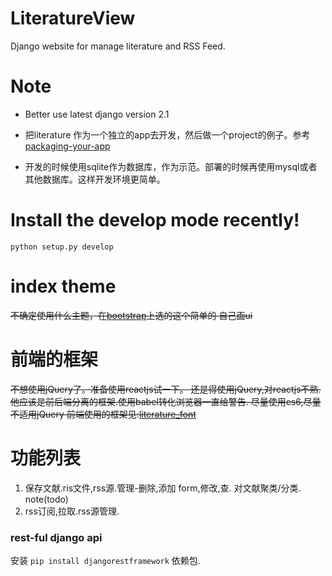 # LiteratureView
Django website for manage literature and RSS Feed.

# Note
* Better use latest django version 2.1
* 把literature 作为一个独立的app去开发，然后做一个project的例子。参考 [packaging-your-app](https://docs.djangoproject.com/en/2.1/intro/reusable-apps/#packaging-your-app)

* 开发的时候使用sqlite作为数据库，作为示范。部署的时候再使用mysql或者其他数据库。这样开发环境更简单。

# Install the develop mode recently!
`python setup.py develop`

# index theme

<del>不确定使用什么主题，在[bootstrap](https://startbootstrap.com/template-overviews/2-col-portfolio/)上选的这个简单的<del>
自己画ui

# 前端的框架

<del>不想使用jQuery了。准备使用reactjs试一下。<del>
<del>还是得使用jQuery,对reactjs不熟.他应该是前后端分离的框架.使用babel转化浏览器一直给警告.</del>
尽量使用es6,尽量不适用jQuery
前端使用的框架见:[literature_font](https://github.com/NameNolen/literature_font.git)

# 功能列表
1. 保存文献.ris文件,rss源.管理-删除,添加 form,修改,查.       对文献聚类/分类. note(todo)
2. rss订阅,拉取.rss源管理.

### rest-ful django api
安装 `pip install djangorestframework` 依赖包.